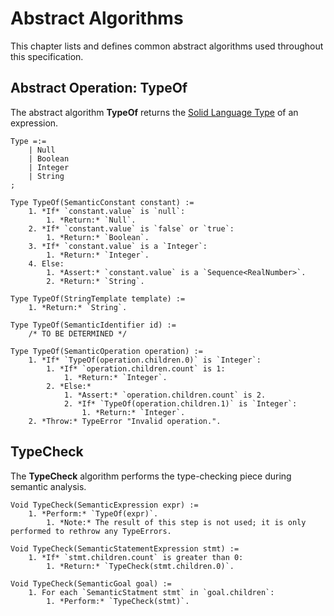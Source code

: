 # Abstract Algorithms
This chapter lists and defines common abstract algorithms used throughout this specification.



## Abstract Operation: TypeOf
The abstract algorithm **TypeOf** returns the [Solid Language Type](./data-types.md#solid-language-types)
of an expression.
```
Type =:=
	| Null
	| Boolean
	| Integer
	| String
;

Type TypeOf(SemanticConstant constant) :=
	1. *If* `constant.value` is `null`:
		1. *Return:* `Null`.
	2. *If* `constant.value` is `false` or `true`:
		1. *Return:* `Boolean`.
	3. *If* `constant.value` is a `Integer`:
		1. *Return:* `Integer`.
	4. Else:
		1. *Assert:* `constant.value` is a `Sequence<RealNumber>`.
		2. *Return:* `String`.

Type TypeOf(StringTemplate template) :=
	1. *Return:* `String`.

Type TypeOf(SemanticIdentifier id) :=
	/* TO BE DETERMINED */

Type TypeOf(SemanticOperation operation) :=
	1. *If* `TypeOf(operation.children.0)` is `Integer`:
		1. *If* `operation.children.count` is 1:
			1. *Return:* `Integer`.
		2. *Else:*
			1. *Assert:* `operation.children.count` is 2.
			2. *If* `TypeOf(operation.children.1)` is `Integer`:
				1. *Return:* `Integer`.
	2. *Throw:* TypeError "Invalid operation.".
```



## TypeCheck
The **TypeCheck** algorithm performs the type-checking piece during semantic analysis.
```w3c
Void TypeCheck(SemanticExpression expr) :=
	1. *Perform:* `TypeOf(expr)`.
		1. *Note:* The result of this step is not used; it is only performed to rethrow any TypeErrors.

Void TypeCheck(SemanticStatementExpression stmt) :=
	1. *If* `stmt.children.count` is greater than 0:
		1. *Return:* `TypeCheck(stmt.children.0)`.

Void TypeCheck(SemanticGoal goal) :=
	1. For each `SemanticStatment stmt` in `goal.children`:
		1. *Perform:* `TypeCheck(stmt)`.
```
